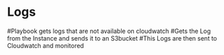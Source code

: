 # Logs
#Playbook gets logs that are not available on cloudwatch
#Gets the Log from the Instance and sends it to an S3bucket
#This Logs are then sent to Cloudwatch and monitored 

